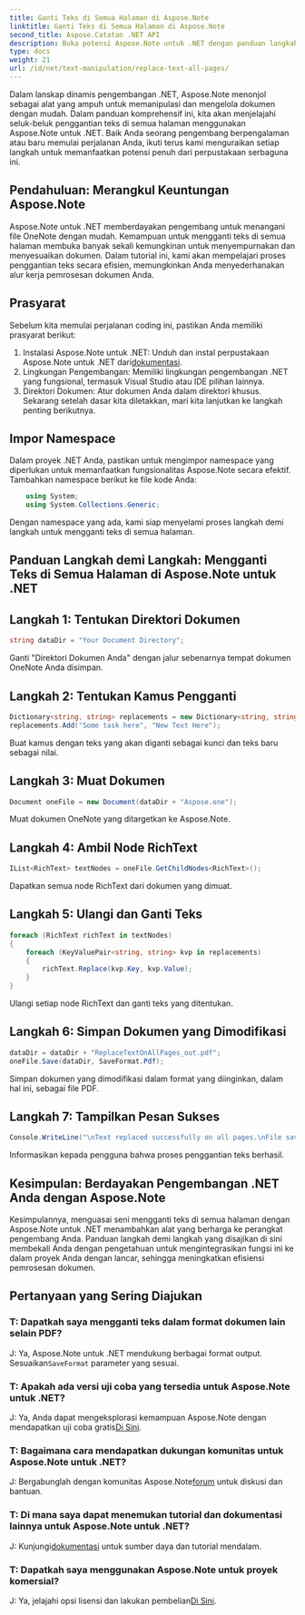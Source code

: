 ```yaml
---
title: Ganti Teks di Semua Halaman di Aspose.Note
linktitle: Ganti Teks di Semua Halaman di Aspose.Note
second_title: Aspose.Catatan .NET API
description: Buka potensi Aspose.Note untuk .NET dengan panduan langkah demi langkah kami tentang mengganti teks di semua halaman. Sederhanakan pemrosesan dokumen dengan mudah.
type: docs
weight: 21
url: /id/net/text-manipulation/replace-text-all-pages/
---
```

Dalam lanskap dinamis pengembangan .NET, Aspose.Note menonjol sebagai alat yang ampuh untuk memanipulasi dan mengelola dokumen dengan mudah. Dalam panduan komprehensif ini, kita akan menjelajahi seluk-beluk penggantian teks di semua halaman menggunakan Aspose.Note untuk .NET. Baik Anda seorang pengembang berpengalaman atau baru memulai perjalanan Anda, ikuti terus kami menguraikan setiap langkah untuk memanfaatkan potensi penuh dari perpustakaan serbaguna ini.
## Pendahuluan: Merangkul Keuntungan Aspose.Note
Aspose.Note untuk .NET memberdayakan pengembang untuk menangani file OneNote dengan mudah. Kemampuan untuk mengganti teks di semua halaman membuka banyak sekali kemungkinan untuk menyempurnakan dan menyesuaikan dokumen. Dalam tutorial ini, kami akan mempelajari proses penggantian teks secara efisien, memungkinkan Anda menyederhanakan alur kerja pemrosesan dokumen Anda.
## Prasyarat
Sebelum kita memulai perjalanan coding ini, pastikan Anda memiliki prasyarat berikut:
1.  Instalasi Aspose.Note untuk .NET: Unduh dan instal perpustakaan Aspose.Note untuk .NET dari[dokumentasi](https://reference.aspose.com/note/net/).
2. Lingkungan Pengembangan: Memiliki lingkungan pengembangan .NET yang fungsional, termasuk Visual Studio atau IDE pilihan lainnya.
3. Direktori Dokumen: Atur dokumen Anda dalam direktori khusus.
Sekarang setelah dasar kita diletakkan, mari kita lanjutkan ke langkah penting berikutnya.
## Impor Namespace
Dalam proyek .NET Anda, pastikan untuk mengimpor namespace yang diperlukan untuk memanfaatkan fungsionalitas Aspose.Note secara efektif. Tambahkan namespace berikut ke file kode Anda:
```csharp
    using System;
    using System.Collections.Generic;
```
Dengan namespace yang ada, kami siap menyelami proses langkah demi langkah untuk mengganti teks di semua halaman.
## Panduan Langkah demi Langkah: Mengganti Teks di Semua Halaman di Aspose.Note untuk .NET
## Langkah 1: Tentukan Direktori Dokumen
```csharp
string dataDir = "Your Document Directory";
```
Ganti "Direktori Dokumen Anda" dengan jalur sebenarnya tempat dokumen OneNote Anda disimpan.
## Langkah 2: Tentukan Kamus Pengganti
```csharp
Dictionary<string, string> replacements = new Dictionary<string, string>();
replacements.Add("Some task here", "New Text Here");
```
Buat kamus dengan teks yang akan diganti sebagai kunci dan teks baru sebagai nilai.
## Langkah 3: Muat Dokumen
```csharp
Document oneFile = new Document(dataDir + "Aspose.one");
```
Muat dokumen OneNote yang ditargetkan ke Aspose.Note.
## Langkah 4: Ambil Node RichText
```csharp
IList<RichText> textNodes = oneFile.GetChildNodes<RichText>();
```
Dapatkan semua node RichText dari dokumen yang dimuat.
## Langkah 5: Ulangi dan Ganti Teks
```csharp
foreach (RichText richText in textNodes)
{
    foreach (KeyValuePair<string, string> kvp in replacements)
    {
        richText.Replace(kvp.Key, kvp.Value);
    }
}
```
Ulangi setiap node RichText dan ganti teks yang ditentukan.
## Langkah 6: Simpan Dokumen yang Dimodifikasi
```csharp
dataDir = dataDir + "ReplaceTextOnAllPages_out.pdf";
oneFile.Save(dataDir, SaveFormat.Pdf);
```
Simpan dokumen yang dimodifikasi dalam format yang diinginkan, dalam hal ini, sebagai file PDF.
## Langkah 7: Tampilkan Pesan Sukses
```csharp
Console.WriteLine("\nText replaced successfully on all pages.\nFile saved at " + dataDir);
```
Informasikan kepada pengguna bahwa proses penggantian teks berhasil.
## Kesimpulan: Berdayakan Pengembangan .NET Anda dengan Aspose.Note
Kesimpulannya, menguasai seni mengganti teks di semua halaman dengan Aspose.Note untuk .NET menambahkan alat yang berharga ke perangkat pengembang Anda. Panduan langkah demi langkah yang disajikan di sini membekali Anda dengan pengetahuan untuk mengintegrasikan fungsi ini ke dalam proyek Anda dengan lancar, sehingga meningkatkan efisiensi pemrosesan dokumen.
## Pertanyaan yang Sering Diajukan
### T: Dapatkah saya mengganti teks dalam format dokumen lain selain PDF?
 J: Ya, Aspose.Note untuk .NET mendukung berbagai format output. Sesuaikan`SaveFormat` parameter yang sesuai.
### T: Apakah ada versi uji coba yang tersedia untuk Aspose.Note untuk .NET?
 J: Ya, Anda dapat mengeksplorasi kemampuan Aspose.Note dengan mendapatkan uji coba gratis[Di Sini](https://releases.aspose.com/).
### T: Bagaimana cara mendapatkan dukungan komunitas untuk Aspose.Note untuk .NET?
 J: Bergabunglah dengan komunitas Aspose.Note[forum](https://forum.aspose.com/c/note/28) untuk diskusi dan bantuan.
### T: Di mana saya dapat menemukan tutorial dan dokumentasi lainnya untuk Aspose.Note untuk .NET?
 J: Kunjungi[dokumentasi](https://reference.aspose.com/note/net/) untuk sumber daya dan tutorial mendalam.
### T: Dapatkah saya menggunakan Aspose.Note untuk proyek komersial?
 J: Ya, jelajahi opsi lisensi dan lakukan pembelian[Di Sini](https://purchase.aspose.com/buy).